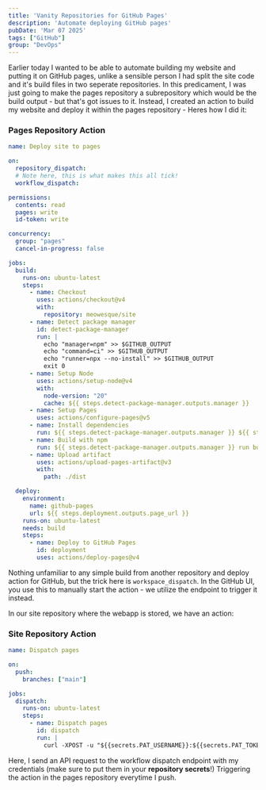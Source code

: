 ```yaml
---
title: 'Vanity Repositories for GitHub Pages'
description: 'Automate deploying GitHub pages'
pubDate: 'Mar 07 2025'
tags: ["GitHub"]
group: "DevOps"
---
```


Earlier today I wanted to be able to automate building my website and putting it on GitHub pages, unlike a sensible person I had split the site code and it's build files in two seperate repositories. In this predicament, I was just going to make the pages repository a subrepository which would be the build output - but that's got issues to it. Instead, I created an action to build my website and deploy it within the pages repository - Heres how I did it:

### Pages Repository Action

```yaml
name: Deploy site to pages

on:
  repository_dispatch:
  # Note here, this is what makes this all tick!
  workflow_dispatch:

permissions:
  contents: read
  pages: write
  id-token: write

concurrency:
  group: "pages"
  cancel-in-progress: false

jobs:
  build:
    runs-on: ubuntu-latest
    steps:
      - name: Checkout
        uses: actions/checkout@v4
        with:
          repository: meowesque/site
      - name: Detect package manager
        id: detect-package-manager
        run: |
          echo "manager=npm" >> $GITHUB_OUTPUT
          echo "command=ci" >> $GITHUB_OUTPUT
          echo "runner=npx --no-install" >> $GITHUB_OUTPUT
          exit 0
      - name: Setup Node
        uses: actions/setup-node@v4
        with:
          node-version: "20"
          cache: ${{ steps.detect-package-manager.outputs.manager }}
      - name: Setup Pages
        uses: actions/configure-pages@v5
      - name: Install dependencies
        run: ${{ steps.detect-package-manager.outputs.manager }} ${{ steps.detect-package-manager.outputs.command }} --legacy-peer-deps
      - name: Build with npm
        run: ${{ steps.detect-package-manager.outputs.manager }} run build
      - name: Upload artifact
        uses: actions/upload-pages-artifact@v3
        with:
          path: ./dist

  deploy:
    environment:
      name: github-pages
      url: ${{ steps.deployment.outputs.page_url }}
    runs-on: ubuntu-latest
    needs: build
    steps:
      - name: Deploy to GitHub Pages
        id: deployment
        uses: actions/deploy-pages@v4
```

Nothing unfamiliar to any simple build from another repository and deploy action for GitHub, but the trick here is `workspace_dispatch`. In the GitHub UI, you use this to manually start the action - we utilize the endpoint to trigger it instead.

In our site repository where the webapp is stored, we have an action:

### Site Repository Action

```yaml
name: Dispatch pages

on:
  push:
    branches: ["main"]

jobs:
  dispatch:
    runs-on: ubuntu-latest
    steps:
      - name: Dispatch pages
        id: dispatch
        run: |
          curl -XPOST -u "${{secrets.PAT_USERNAME}}:${{secrets.PAT_TOKEN}}" -H "Accept: application/vnd.github.everest-preview+json" -H "Content-Type: application/json" https://api.github.com/repos/meowesque/meowesque.github.io/actions/workflows/deploy.yml/dispatches --data '{"ref": "main"}'
```

Here, I send an API request to the workflow dispatch endpoint with my credentials (make sure to put them in your __repository secrets__!) Triggering the action in the pages repository everytime I push.